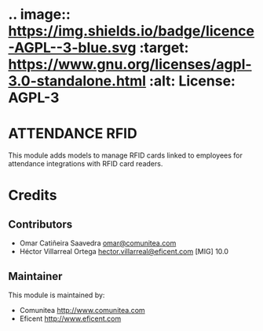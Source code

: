 .. image:: https://img.shields.io/badge/licence-AGPL--3-blue.svg
   :target: https://www.gnu.org/licenses/agpl-3.0-standalone.html
   :alt: License: AGPL-3
===============
ATTENDANCE RFID
===============

This module adds models to manage RFID cards linked to employees for attendance
integrations with RFID card readers.


Credits
=======

Contributors
------------
* Omar Catiñeira Saavedra <omar@comunitea.com>
* Héctor Villarreal Ortega <hector.villarreal@eficent.com> [MIG] 10.0

Maintainer
----------
This module is maintained by:
* Comunitea <http://www.comunitea.com>
* Eficent <http://www.eficent.com>

